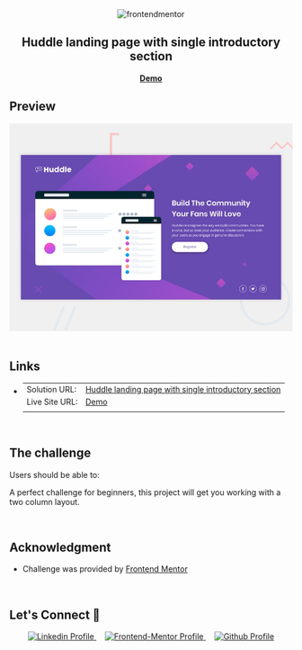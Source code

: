 <div align="center">

  <img src="https://www.frontendmentor.io/static/images/logo-mobile.svg" alt="frontendmentor" width="80">

  <h2 align="center">Huddle landing page with single introductory section</h2>
  <p align="center">
    <a href="https://fm-huddle-landing-page-with-single-introductory-section-theta.vercel.app/" target="_blank"><strong>Demo</strong></a>
    <br />
  </p>
</div>

## **Preview**

<div align='center'>
<img src='./design/desktop-preview.jpg' alt='Huddle landing page with single introductory section'>
</div>

<br>

## **Links**

- |                |                          |
  | :------------- | :----------------------- |
  | Solution URL:  | [Huddle landing page with single introductory section](https://www.frontendmentor.io/solutions/huddle-landing-page-with-single-introductory-section-q9Ce74Og9k) |
  | Live Site URL: | [Demo](https://fm-huddle-landing-page-with-single-introductory-section-theta.vercel.app/)                |
  |                |                          |

<br>

## The challenge

Users should be able to:

A perfect challenge for beginners, this project will get you working with a two column layout.

<br>

## **Acknowledgment**

- Challenge was provided by [Frontend Mentor](https://www.frontendmentor.io)

<br>

## **Let's Connect 👋**

<div align=center>

  <a href="https://www.linkedin.com/in/muhammadrizwan-my-id/" target="_blank">
    <img src="https://img.shields.io/badge/linkedin%20Profile-%2300acee.svg?color=405DE6&style=for-the-badge&logo=linkedin&logoColor=white" alt="Linkedin Profile">
  </a>&nbsp;&nbsp;&nbsp;

  <a href="https://www.frontendmentor.io/profile/kariz-dev" target="_blank">
    <img src="https://img.shields.io/badge/FEM%20Profile-f8f9f8?style=for-the-badge&logo=Frontend-Mentor&logoColor=black" alt="Frontend-Mentor Profile">
  </a> &nbsp;&nbsp;&nbsp;

  <a href="https://github.com/kariz-dev" target="_blank">
    <img src="https://img.shields.io/badge/Github%20Profile-131313?style=for-the-badge&logo=github&logoColor=white" alt="Github Profile">
  </a>

</div>

<br>